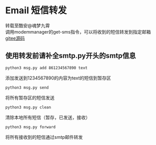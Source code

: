 # Email 短信转发

转载至酷安@魂梦九霄  
调用modemmanager的get-sms指令，可以将收到的短信转发到指定邮箱  
[gitee源码](https://gitee.com/jiu-xiao/ufi-message)

## 使用转发前请补全smtp.py开头的smtp信息

```
python3 msg.py add 861234567890 text
```

添加发送到1234567890的内容为text的短信到暂存区

```
python3 msg.py send
```

将所有暂存区的短信发送

```
python3 msg.py clean
```

清除本地所有短信（暂存，已发送，接收）

```
python3 msg.py forward
```

将所有接收到的短信通过smtp邮件转发